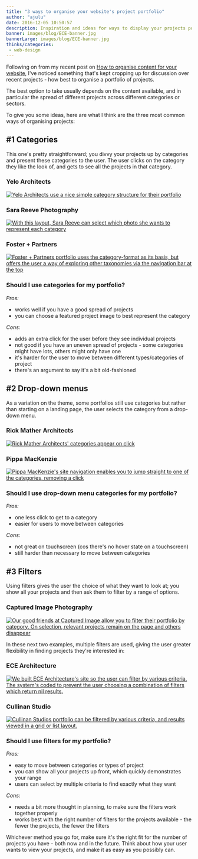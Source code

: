 ```yaml
---
title: "3 ways to organise your website's project portfolio"
author: "ajulu"
date: 2016-12-05 10:50:57
description: Inspiration and ideas for ways to display your projects portfolio on your website.
banner: images/blog/ECE-banner.jpg
bannerLarge: images/blog/ECE-banner.jpg
thinks/categories: 
 - web-design
---
```


Following on from my recent post on [How to organise content for your website](/thinks/organise-content-website/), I've noticed something that's kept cropping up for discussion over recent projects - how best to organise a portfolio of projects.

The best option to take usually depends on the content available, and in particular the spread of different projects across different categories or sectors.

To give you some ideas, here are what I think are the three most common ways of organising projects:

## #1 Categories

This one's pretty straightforward; you divvy your projects up by categories and present these categories to the user. The user clicks on the category they like the look of, and gets to see all the projects in that category.

### Yelo Architects

[![](images/blog/Portfolio-Yelo-Architects-1024x493.jpg "Yelo Architects use a nice simple category structure for their portfolio")](http://www.yeloarchitects.com/portfolio/)

### Sara Reeve Photography

[![](images/blog/Portfolio-Sara-Reeve-Photography-826x1024.jpg "With this layout, Sara Reeve can select which photo she wants to represent each category")](http://www.sarareeve.com/portfolio)

### Foster + Partners

[![](images/blog/Project-Types-Foster-Partners-763x1024.jpg "Foster + Partners portfolio uses the category-format as its basis, but offers the user a way of exploring other taxonomies via the navigation bar at the top")](http://www.fosterandpartners.com/projects/type/)

### Should I use categories for my portfolio?

*Pros:*

- works well if you have a good spread of projects
- you can choose a featured project image to best represent the category


*Cons:*

- adds an extra click for the user before they see individual projects
- not good if you have an uneven spread of projects - some categories might have lots, others might only have one
- it's harder for the user to move between different types/categories of project
- there's an argument to say it's a bit old-fashioned



## #2 Drop-down menus

As a variation on the theme, some portfolios still use categories but rather than starting on a landing page, the user selects the category from a drop-down menu.

### Rick Mather Architects

[![](images/blog/Rick-Mather-Portfolio-1024x493.jpg "Rick Mather Architects' categories appear on click")](http://www.rickmather.com)

### Pippa MacKenzie

[![](images/blog/Pippa-Mackenzie-Photography-1024x493.jpg "Pippa MacKenzie's site navigation enables you to jump straight to one of the categories, removing a click")](http://www.pippamackenzie.com/galleries/weddings/)

### Should I use drop-down menu categories for my portfolio?

*Pros:*

- one less click to get to a category
- easier for users to move between categories


*Cons:*

- not great on touchscreen (cos there's no hover state on a touchscreen)
- still harder than necessary to move between categories



## #3 Filters

Using filters gives the user the choice of what they want to look at; you show all your projects and then ask them to filter by a range of options.

### Captured Image Photography

[![](images/blog/captured-image-portfolio-1024x588.jpg "Our good friends at Captured Image allow you to filter their portfolio by category. On selection, relevant projects remain on the page and others disappear")](http://www.capturedimagephotography.co.uk/our-work/)

In these next two examples, multiple filters are used, giving the user greater flexibility in finding projects they're interested in:

### ECE Architecture

[![](images/blog/ece-architecture-portfolio-1024x588.jpg "We built ECE Architecture's site so the user can filter by various criteria. The system's coded to prevent the user choosing a combination of filters which return nil results.")](http://www.ecearchitecture.com/projects/)

### Cullinan Studio

[![](images/blog/cullinan-studio-portfolio-1024x588.jpg "Cullinan Studios portfolio can be filtered by various criteria, and results viewed in a grid or list layout.")](http://cullinanstudio.com/projects)

### Should I use filters for my portfolio?

*Pros:*

- easy to move between categories or types of project
- you can show all your projects up front, which quickly demonstrates your range
- users can select by multiple criteria to find exactly what they want


*Cons:*

- needs a bit more thought in planning, to make sure the filters work together properly
- works best with the right number of filters for the projects available - the fewer the projects, the fewer the filters


Whichever method you go for, make sure it's the right fit for the number of projects you have - both now and in the future. Think about how your user wants to view your projects, and make it as easy as you possibly can.


